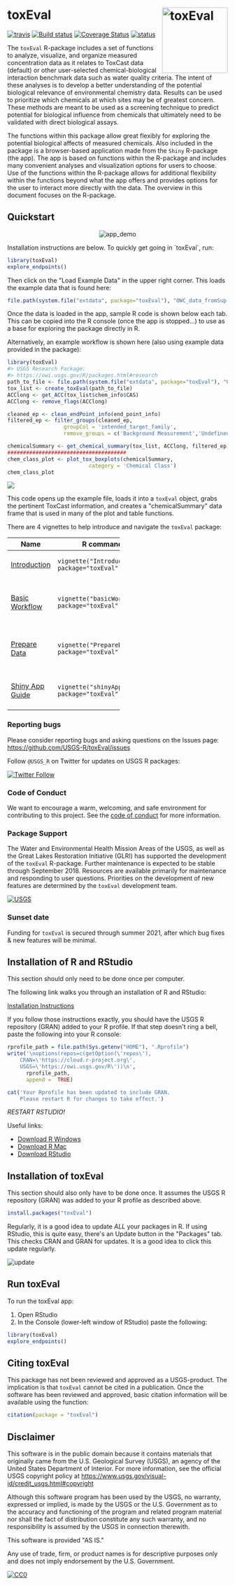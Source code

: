 toxEval <img src="man/figures/logo.png" alt="toxEval" height="150px" align="right" />
=====================================================================================

[![travis](https://travis-ci.org/USGS-R/toxEval.svg?branch=master)](https://travis-ci.org/USGS-R/toxEval) [![Build status](https://ci.appveyor.com/api/projects/status/i2hr35abwxx85vgs?svg=true)](https://ci.appveyor.com/project/ldecicco-USGS/toxEval) [![Coverage Status](https://coveralls.io/repos/github/USGS-R/toxEval/badge.svg?branch=master)](https://coveralls.io/github/USGS-R/toxEval?branch=master) [![status](https://img.shields.io/badge/USGS-Research-blue.svg)](https://owi.usgs.gov/R/packages.html#research)

The `toxEval` R-package includes a set of functions to analyze, visualize, and organize measured concentration data as it relates to ToxCast data (default) or other user-selected chemical-biological interaction benchmark data such as water quality criteria. The intent of these analyses is to develop a better understanding of the potential biological relevance of environmental chemistry data. Results can be used to prioritize which chemicals at which sites may be of greatest concern. These methods are meant to be used as a screening technique to predict potential for biological influence from chemicals that ultimately need to be validated with direct biological assays.

The functions within this package allow great flexibly for exploring the potential biological affects of measured chemicals. Also included in the package is a browser-based application made from the `Shiny` R-package (the app). The app is based on functions within the R-package and includes many convenient analyses and visualization options for users to choose. Use of the functions within the R-package allows for additional flexibility within the functions beyond what the app offers and provides options for the user to interact more directly with the data. The overview in this document focuses on the R-package.

Quickstart
----------

<p align="center">
<img src="man/figures/app.gif" alt="app_demo">
</p>
Installation instructions are below. To quickly get going in `toxEval`, run:

``` r
library(toxEval)
explore_endpoints()
```

Then click on the "Load Example Data" in the upper right corner. This loads the example data that is found here:

``` r
file.path(system.file("extdata", package="toxEval"), "OWC_data_fromSup.xlsx")
```

Once the data is loaded in the app, sample R code is shown below each tab. This can be copied into the R console (once the app is stopped...) to use as a base for exploring the package directly in R.

Alternatively, an example workflow is shown here (also using example data provided in the package):

``` r
library(toxEval)
#> USGS Research Package:
#> https://owi.usgs.gov/R/packages.html#research
path_to_file <- file.path(system.file("extdata", package="toxEval"), "OWC_data_fromSup.xlsx")
tox_list <- create_toxEval(path_to_file)
ACClong <- get_ACC(tox_list$chem_info$CAS)
ACClong <- remove_flags(ACClong)

cleaned_ep <- clean_endPoint_info(end_point_info)
filtered_ep <- filter_groups(cleaned_ep, 
                  groupCol = 'intended_target_family',
                  remove_groups = c('Background Measurement','Undefined'))

chemicalSummary <- get_chemical_summary(tox_list, ACClong, filtered_ep)
######################################
chem_class_plot <- plot_tox_boxplots(chemicalSummary, 
                          category = 'Chemical Class')
chem_class_plot
```

![](man/figures/unnamed-chunk-4-1.png)

This code opens up the example file, loads it into a `toxEval` object, grabs the pertinent ToxCast information, and creates a "chemicalSummary" data frame that is used in many of the plot and table functions.

There are 4 vignettes to help introduce and navigate the `toxEval` package:

<table style="width:51%;">
<colgroup>
<col width="15%" />
<col width="18%" />
<col width="18%" />
</colgroup>
<thead>
<tr class="header">
<th>Name</th>
<th>R command</th>
<th>Description</th>
</tr>
</thead>
<tbody>
<tr class="odd">
<td><a href="https://github.com/USGS-R/toxEval/blob/master/vignettes/Introduction.Rmd/">Introduction</a></td>
<td><code>vignette(&quot;Introduction&quot;, package=&quot;toxEval&quot;)</code></td>
<td>Introduction to the toxEval</td>
</tr>
<tr class="even">
<td><a href="https://github.com/USGS-R/toxEval/blob/master/vignettes/basicWorkflow.Rmd/">Basic Workflow</a></td>
<td><code>vignette(&quot;basicWorkflow&quot;, package=&quot;toxEval&quot;)</code></td>
<td>Quickstart guide to get overview of available functions</td>
</tr>
<tr class="odd">
<td><a href="https://github.com/USGS-R/toxEval/blob/master/vignettes/PrepareData.Rmd/">Prepare Data</a></td>
<td><code>vignette(&quot;PrepareData&quot;, package=&quot;toxEval&quot;)</code></td>
<td>Guide to preparing your data for toxEval analysis</td>
</tr>
<tr class="even">
<td><a href="https://github.com/USGS-R/toxEval/blob/master/vignettes/shinyApp.Rmd/">Shiny App Guide</a></td>
<td><code>vignette(&quot;shinyApp&quot;, package=&quot;toxEval&quot;)</code></td>
<td>Guide to the toxEval shiny application</td>
</tr>
</tbody>
</table>

### Reporting bugs

Please consider reporting bugs and asking questions on the Issues page: <https://github.com/USGS-R/toxEval/issues>

Follow `@USGS_R` on Twitter for updates on USGS R packages:

[![Twitter Follow](https://img.shields.io/twitter/follow/USGS_R.svg?style=social&label=Follow%20USGS_R)](https://twitter.com/USGS_R)

### Code of Conduct

We want to encourage a warm, welcoming, and safe environment for contributing to this project. See the [code of conduct](https://github.com/USGS-R/toxEval/blob/master/CONDUCT.md) for more information.

### Package Support

The Water and Environmental Health Mission Areas of the USGS, as well as the Great Lakes Restoration Initiative (GLRI) has supported the development of the `toxEval` R-package. Further maintenance is expected to be stable through September 2018. Resources are available primarily for maintenance and responding to user questions. Priorities on the development of new features are determined by the `toxEval` development team.

[![USGS](http://usgs-r.github.io/images/usgs.png)](https://www.usgs.gov/)

### Sunset date

Funding for `toxEval` is secured through summer 2021, after which bug fixes & new features will be minimal.

Installation of R and RStudio
-----------------------------

This section should only need to be done once per computer.

The following link walks you through an installation of R and RStudio:

[Installation Instructions](https://owi.usgs.gov/R/training-curriculum/installr/)

If you follow those instructions exactly, you should have the USGS R repository (GRAN) added to your R profile. If that step doesn't ring a bell, paste the following into your R console:

``` r
rprofile_path = file.path(Sys.getenv("HOME"), ".Rprofile")
write('\noptions(repos=c(getOption(\'repos\'),
    CRAN=\'https://cloud.r-project.org\',
    USGS=\'https://owi.usgs.gov/R\'))\n',
      rprofile_path, 
      append =  TRUE)

cat('Your Rprofile has been updated to include GRAN.
    Please restart R for changes to take effect.')
```

*RESTART RSTUDIO!*

Useful links:

-   [Download R Windows](https://cran.r-project.org/bin/windows/base/)
-   [Download R Mac](https://cran.r-project.org/bin/macosx/)
-   [Download RStudio](https://www.rstudio.com/products/rstudio/download/)

Installation of toxEval
-----------------------

This section should also only have to be done once. It assumes the USGS R repository (GRAN) was added to your R profile as described above.

``` r
install.packages("toxEval")
```

Regularly, it is a good idea to update *ALL* your packages in R. If using RStudio, this is quite easy, there's an Update button in the "Packages" tab. This checks CRAN and GRAN for updates. It is a good idea to click this update regularly.

![update](vignettes/update.png)

Run toxEval
-----------

To run the toxEval app:

1.  Open RStudio
2.  In the Console (lower-left window of RStudio) paste the following:

``` r
library(toxEval)
explore_endpoints()
```

Citing toxEval
--------------

This package has not been reviewed and approved as a USGS-product. The implication is that `toxEval` cannot be cited in a publication. Once the software has been reviewed and approved, basic citation information will be available using the function:

``` r
citation(package = "toxEval")
```

Disclaimer
----------

This software is in the public domain because it contains materials that originally came from the U.S. Geological Survey (USGS), an agency of the United States Department of Interior. For more information, see the official USGS copyright policy at <https://www.usgs.gov/visual-id/credit_usgs.html#copyright>

Although this software program has been used by the USGS, no warranty, expressed or implied, is made by the USGS or the U.S. Government as to the accuracy and functioning of the program and related program material nor shall the fact of distribution constitute any such warranty, and no responsibility is assumed by the USGS in connection therewith.

This software is provided "AS IS."

Any use of trade, firm, or product names is for descriptive purposes only and does not imply endorsement by the U.S. Government.

[![CC0](http://i.creativecommons.org/p/zero/1.0/88x31.png)](http://creativecommons.org/publicdomain/zero/1.0/)
